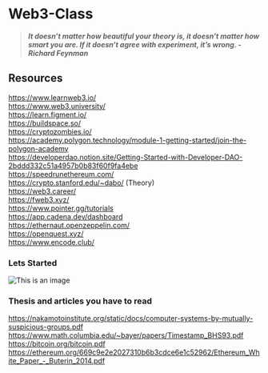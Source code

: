 # Web3-Class

> ***It doesn’t matter how beautiful your theory is, it doesn’t matter how smart you are. If it doesn’t agree with experiment, it’s wrong. - Richard Feynman***


## Resources

https://www.learnweb3.io/<br />
https://www.web3.university/ <br />
https://learn.figment.io/ <br />
https://buildspace.so/ <br />
https://cryptozombies.io/ <br />
https://academy.polygon.technology/module-1-getting-started/join-the-polygon-academy <br />
https://developerdao.notion.site/Getting-Started-with-Developer-DAO-2bddd332c51a4957b0b83f60f9fa4ebe <br />
https://speedrunethereum.com/ <br />
https://crypto.stanford.edu/~dabo/ (Theory) <br />
https://web3.career/ <br />
https://fweb3.xyz/ <br />
https://www.pointer.gg/tutorials <br />
https://app.cadena.dev/dashboard <br />
https://ethernaut.openzeppelin.com/ <br />
https://openquest.xyz/ <br />
https://www.encode.club/ <br />

### Lets Started 
 ![This is an image](https://m.media-amazon.com/images/M/MV5BZjE0N2E3MDAtNmU0Zi00NjI1LWE1YjQtYWMwMGMxZWI4ZWQ3XkEyXkFqcGdeQXVyNjc5Mjg0NjU@._V1_.jpg)

### Thesis and articles you have to read
https://nakamotoinstitute.org/static/docs/computer-systems-by-mutually-suspicious-groups.pdf <br />
https://www.math.columbia.edu/~bayer/papers/Timestamp_BHS93.pdf <br />
https://bitcoin.org/bitcoin.pdf <br />
https://ethereum.org/669c9e2e2027310b6b3cdce6e1c52962/Ethereum_White_Paper_-_Buterin_2014.pdf <br />
